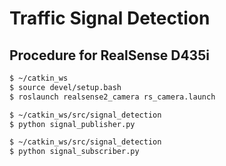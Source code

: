 # Traffic Signal Detection

## Procedure for RealSense D435i
```bash
$ ~/catkin_ws
$ source devel/setup.bash
$ roslaunch realsense2_camera rs_camera.launch
```
```bash
$ ~/catkin_ws/src/signal_detection
$ python signal_publisher.py
```
```bash
$ ~/catkin_ws/src/signal_detection
$ python signal_subscriber.py
```

